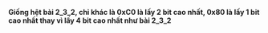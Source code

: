**Giống hệt bài 2_3_2, chỉ khác là 0xC0 là lấy 2 bit cao nhất, 0x80 là lấy 1 bit cao nhất thay vì lấy 4 bit cao nhất như bài 2_3_2**
